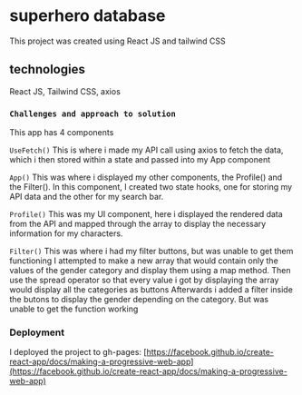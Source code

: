 # superhero database

This project was created using React JS and tailwind CSS

## technologies

React JS, Tailwind CSS, axios

### `Challenges and approach to solution`

This app has 4 components

`UseFetch()`
This is where i made my API call using axios to fetch the data, which i then stored within a state and passed into my App component

`App()`
This was where i displayed my other components, the Profile() and the Filter().
In this component, I created two state hooks, one for storing my API data and the other for my search bar.

`Profile()`
This was my UI component, here i displayed the rendered data from the API and mapped through the array
to display the necessary information for my characters.

`Filter()`
This was where i had my filter buttons, but was unable to get them functioning
I attempted to make a new array that would contain only the values of the gender category and display them using a map method.
Then use the spread operator so that every value i got by displaying the array would display all the categories as buttons
Afterwards i added a filter inside the butons to display the gender depending on the category.
But was unable to get the function working

### Deployment

I deployed the project to gh-pages: [https://facebook.github.io/create-react-app/docs/making-a-progressive-web-app](https://facebook.github.io/create-react-app/docs/making-a-progressive-web-app)

